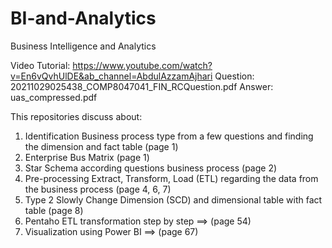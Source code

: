 # BI-and-Analytics
Business Intelligence and Analytics

Video Tutorial: https://www.youtube.com/watch?v=En6vQvhUlDE&ab_channel=AbdulAzzamAjhari
Question: 20211029025438_COMP8047041_FIN_RCQuestion.pdf
Answer: uas_compressed.pdf

This repositories discuss about:
1. Identification Business process type from a few questions and finding the dimension and fact table (page 1)
2. Enterprise Bus Matrix (page 1)
3. Star Schema according questions business process (page 2)
4. Pre-processing Extract, Transform, Load (ETL) regarding the data from the business process (page 4, 6, 7)
5. Type 2 Slowly Change Dimension (SCD) and dimensional table with fact table (page 8)
6. Pentaho ETL transformation step by step ==> (page 54)
7. Visualization using Power BI ==> (page 67)
